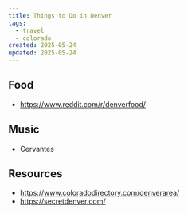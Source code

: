 ```yaml
---
title: Things to Do in Denver
tags:
  - travel
  - colorado
created: 2025-05-24
updated: 2025-05-24
---
```


## Food

- https://www.reddit.com/r/denverfood/

## Music

- Cervantes

## Resources

- https://www.coloradodirectory.com/denverarea/
- https://secretdenver.com/